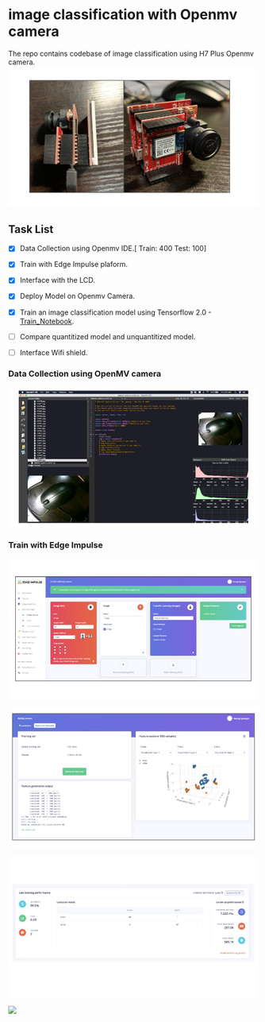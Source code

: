 # image classification with Openmv camera
The repo contains codebase of image classification using H7 Plus Openmv camera. 
![Openmv](/asset/openmv1.jpg)

 
## Task List
- [x] Data Collection using Openmv IDE.[ Train: 400 Test: 100]
- [x] Train with Edge Impulse plaform. 
- [x] Interface with the LCD. 
- [x] Deploy Model on Openmv Camera. 
- [x] Train an image classification model using Tensorflow 2.0 - [Train_Notebook](https://github.com/gigwegbe/image_classification_with_openmv_camera/blob/main/notebook/train.ipynb).
- [ ] Compare quantitized model and unquantitized model.
- [ ] Interface Wifi shield.


### Data Collection using OpenMV camera
![data_collection](/asset/data_collection.jpg)


### Train with Edge Impulse 
![data_collection](/asset/edge_impulse.jpg)

![data_collection](/asset/edge_impulse2.jpg)

![data_collection](/asset/confusion_matrix.jpg)


![](/asset/ai_on_edge.gif)


